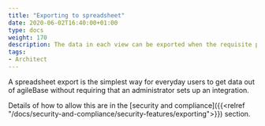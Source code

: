 ```yaml
---
title: "Exporting to spreadsheet"
date: 2020-06-02T16:40:00+01:00
type: docs
weight: 170
description: The data in each view can be exported when the requisite privileges are granted
tags:
- Architect
---
```

A spreadsheet export is the simplest way for everyday users to get data out of agileBase without requiring that an administrator sets up an integration.

Details of how to allow this are in the [security and compliance]({{<relref "/docs/security-and-compliance/security-features/exporting">}}) section.